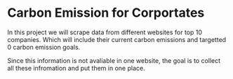 # Carbon Emission for Corportates

In this project we will scrape data from different websites for top 10 companies. Which will include their current carbon emissions and targetted 0 carbon emission goals.

Since this information is not avaliable in one website, the goal is to collect all these infromation and put them in one place.
